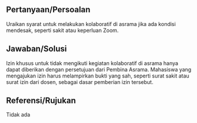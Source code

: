 ## Pertanyaan/Persoalan
Uraikan syarat untuk melakukan kolaboratif di asrama jika ada kondisi mendesak, seperti sakit atau keperluan Zoom.

## Jawaban/Solusi
Izin khusus untuk tidak mengikuti kegiatan kolaboratif di asrama hanya dapat diberikan dengan persetujuan dari Pembina Asrama. Mahasiswa yang mengajukan izin harus melampirkan bukti yang sah, seperti surat sakit atau surat izin dari dosen, sebagai dasar pemberian izin tersebut.

## Referensi/Rujukan
Tidak ada